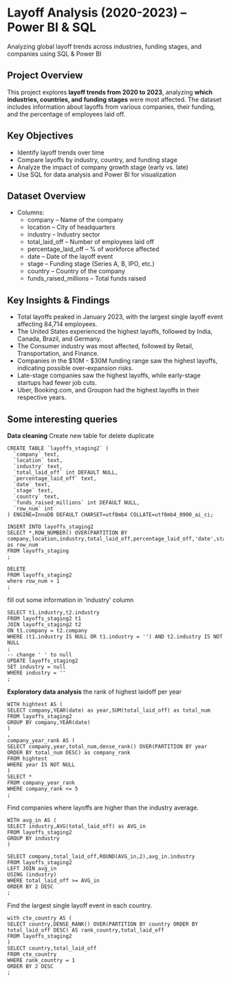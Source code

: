 # Layoff Analysis (2020-2023) – Power BI & SQL
Analyzing global layoff trends across industries, funding stages, and companies using SQL & Power BI

## Project Overview
This project explores **layoff trends from 2020 to 2023**, analyzing **which industries, countries, and funding stages** were most affected. The dataset includes information about layoffs from various companies, their funding, and the percentage of employees laid off.

## Key Objectives
- Identify layoff trends over time
- Compare layoffs by industry, country, and funding stage
- Analyze the impact of company growth stage (early vs. late)
- Use SQL for data analysis and Power BI for visualization

## Dataset Overview
- Columns:
    - company – Name of the company
    - location – City of headquarters
    - industry – Industry sector
    - total_laid_off – Number of employees laid off
    - percentage_laid_off – % of workforce affected
    - date – Date of the layoff event
    - stage – Funding stage (Series A, B, IPO, etc.)
    - country – Country of the company
    - funds_raised_millions – Total funds raised

 ## Key Insights & Findings
- Total layoffs peaked in January 2023, with the largest single layoff event affecting 84,714 employees.
- The United States experienced the highest layoffs, followed by India, Canada, Brazil, and Germany.
- The Consumer industry was most affected, followed by Retail, Transportation, and Finance.
- Companies in the $10M - $30M funding range saw the highest layoffs, indicating possible over-expansion risks.
- Late-stage companies saw the highest layoffs, while early-stage startups had fewer job cuts.
- Uber, Booking.com, and Groupon had the highest layoffs in their respective years.

## Some interesting queries
**Data cleaning** 
Create new table for delete duplicate
```
CREATE TABLE `layoffs_staging2` (
  `company` text,
  `location` text,
  `industry` text,
  `total_laid_off` int DEFAULT NULL,
  `percentage_laid_off` text,
  `date` text,
  `stage` text,
  `country` text,
  `funds_raised_millions` int DEFAULT NULL,
  `row_num` int 
) ENGINE=InnoDB DEFAULT CHARSET=utf8mb4 COLLATE=utf8mb4_0900_ai_ci;

INSERT INTO layoffs_staging2
SELECT *,ROW_NUMBER() OVER(PARTITION BY company,location,industry,total_laid_off,percentage_laid_off,'date',stage,country,funds_raised_millions) as row_num
FROM layoffs_staging
;

DELETE
FROM layoffs_staging2
where row_num > 1
;
```

fill out some information in 'industry' column
```
SELECT t1.industry,t2.industry
FROM layoffs_staging2 t1
JOIN layoffs_staging2 t2
ON t1.company = t2.company
WHERE (t1.industry IS NULL OR t1.industry = '') AND t2.industry IS NOT NULL
;
-- change ' ' to null 
UPDATE layoffs_staging2 
SET industry = null
WHERE industry = ''
;
```

**Exploratory data analysis**
the rank of highest laidoff per year 
```
WITH hightest AS (
SELECT company,YEAR(date) as year,SUM(total_laid_off) as total_num
FROM layoffs_staging2
GROUP BY company,YEAR(date)
)
,
company_year_rank AS (
SELECT company,year,total_num,dense_rank() OVER(PARTITION BY year ORDER BY total_num DESC) as company_rank
FROM hightest
WHERE year IS NOT NULL 
)
SELECT *
FROM company_year_rank
WHERE company_rank <= 5
;
```

Find companies where layoffs are higher than the industry average.
```
WITH avg_in AS (
SELECT industry,AVG(total_laid_off) as AVG_in
FROM layoffs_staging2
GROUP BY industry
)

SELECT company,total_laid_off,ROUND(AVG_in,2),avg_in.industry
FROM layoffs_staging2
LEFT JOIN avg_in
USING (industry)
WHERE total_laid_off >= AVG_in
ORDER BY 2 DESC
;
```
Find the largest single layoff event in each country.
```
with cte_country AS (
SELECT country,DENSE_RANK() OVER(PARTITION BY country ORDER BY total_laid_off DESC) AS rank_country,total_laid_off
FROM layoffs_staging2
)
SELECT country,total_laid_off
FROM cte_country
WHERE rank_country = 1
ORDER BY 2 DESC
;
```
